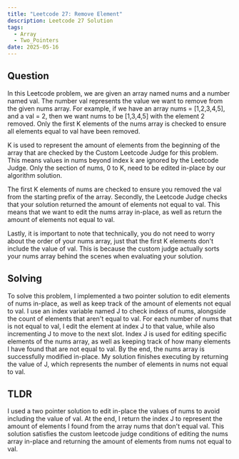 ```yaml
---
title: "Leetcode 27: Remove Element"
description: Leetcode 27 Solution
tags:
  - Array
  - Two_Pointers
date: 2025-05-16
---
```

## Question
In this Leetcode problem, we are given an array named nums and a number named val. The number val represents the value we want to remove from the given nums array. For example, if we have an array nums = [1,2,3,4,5], and a val = 2, then we want nums to be [1,3,4,5] with the element 2 removed. Only the first K elements of the nums array is checked to ensure all elements equal to val have been removed.

K is used to represent the amount of elements from the beginning of the array that are checked by the Custom Leetcode Judge for this problem. This means values in nums beyond index k are ignored by the Leetcode Judge. Only the section of nums, 0 to K, need to be edited in-place by our algorithm solution.

The first K elements of nums are checked to ensure you removed the val from the starting prefix of the array. Secondly, the Leetcode Judge checks that your solution returned the amount of elements not equal to val. This means that we want to edit the nums array in-place, as well as return the amount of elements not equal to val.

Lastly, it is important to note that technically, you do not need to worry about the order of your nums array, just that the first K elements don't include the value of val. This is because the custom judge actually sorts your nums array behind the scenes when evaluating your solution.
## Solving
To solve this problem, I implemented a two pointer solution to edit elements of nums in-place, as well as keep track of the amount of elements not equal to val. I use an index variable named J to check indexs of nums, alongside the count of elements that aren't equal to val. For each number of nums that is not equal to val, I edit the element at index J to that value, while also incrementing J to move to the next slot. Index J is used for editing specific elements of the nums array, as well as keeping track of how many elements I have found that are not equal to val. By the end, the nums array is successfully modified in-place. My solution finishes executing by returning the value of J, which represents the number of elements in nums not equal to val.
## TLDR
I used a two pointer solution to edit in-place the values of nums to avoid including the value of val. At the end, I return the index J to represent the amount of elements I found from the array nums that don't equal val. This solution satisfies the custom leetcode judge conditions of editing the nums array in-place and returning the amount of elements from nums not equal to val.
